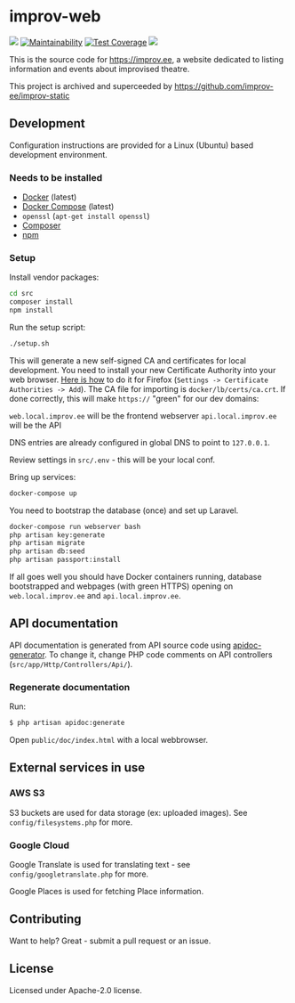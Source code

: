 # improv-web

[![](https://img.shields.io/travis/improv-ee/improv-web.svg)](https://travis-ci.org/improv-ee/improv-web)
[![Maintainability](https://api.codeclimate.com/v1/badges/54f0ebd5a83319def11a/maintainability)](https://codeclimate.com/github/improv-ee/improv-web/maintainability)
[![Test Coverage](https://api.codeclimate.com/v1/badges/54f0ebd5a83319def11a/test_coverage)](https://codeclimate.com/github/improv-ee/improv-web/test_coverage)
[![](https://img.shields.io/docker/pulls/improv/improv-web.svg)](https://cloud.docker.com/u/improv/repository/registry-1.docker.io/improv/improv-web)

This is the source code for https://improv.ee, a website dedicated to listing information and events about improvised theatre.

This project is archived and superceeded by https://github.com/improv-ee/improv-static

## Development

Configuration instructions are provided for a Linux (Ubuntu) based development environment.

### Needs to be installed

- [Docker][] (latest)
- [Docker Compose][] (latest)
- `openssl` (`apt-get install openssl`)
- [Composer][]
- [npm][]

### Setup

Install vendor packages:

```bash
cd src
composer install
npm install
```

Run the setup script:

```bash
./setup.sh
```

This will generate a new self-signed CA and certificates for local development. You need to
install your new Certificate Authority into your web browser. [Here is how](https://wiki.wmtransfer.com/projects/webmoney/wiki/Installing_root_certificate_in_Mozilla_Firefox)
to do it for Firefox (`Settings -> Certificate Authorities -> Add`). The CA file for importing
is `docker/lb/certs/ca.crt`. If done correctly, this will make `https://` "green" for our dev domains:

`web.local.improv.ee` will be the frontend webserver
`api.local.improv.ee` will be the API

DNS entries are already configured in global DNS to point to `127.0.0.1`.

Review settings in `src/.env` - this will be your local conf.

Bring up services:

```bash
docker-compose up
```

You need to bootstrap the database (once) and set up Laravel.

```bash
docker-compose run webserver bash
php artisan key:generate
php artisan migrate
php artisan db:seed
php artisan passport:install
```

If all goes well you should have Docker containers running, database bootstrapped and webpages
(with green HTTPS) opening on `web.local.improv.ee` and `api.local.improv.ee`.


## API documentation

API documentation is generated from API source code using [apidoc-generator](https://github.com/mpociot/laravel-apidoc-generator).
To change it, change PHP code comments on API controllers (`src/app/Http/Controllers/Api/`).

### Regenerate documentation

Run:

```bash
$ php artisan apidoc:generate
```

Open `public/doc/index.html` with a local webbrowser.

## External services in use

### AWS S3

S3 buckets are used for data storage (ex: uploaded images). See `config/filesystems.php` for more.

### Google Cloud

Google Translate is used for translating text - see `config/googletranslate.php` for more.

Google Places is used for fetching Place information.


## Contributing

Want to help? Great - submit a pull request or an issue.

## License

Licensed under Apache-2.0 license.

[Docker]: https://docs.docker.com/install/linux/docker-ce/ubuntu/
[Docker Compose]: https://docs.docker.com/compose/install/
[Composer]: https://getcomposer.org/download/
[npm]: https://www.npmjs.com/get-npm
